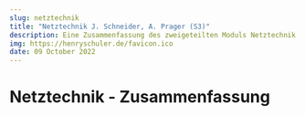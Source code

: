 ```yaml
---
slug: netztechnik
title: "Netztechnik J. Schneider, A. Prager (S3)"
description: Eine Zusammenfassung des zweigeteilten Moduls Netztechnik in Semester 3 (Theoriephase 3)
img: https://henryschuler.de/favicon.ico
date: 09 October 2022
---
```

# Netztechnik - Zusammenfassung
<!-- <div style="max-height:70vh">
  <object data="https://henryschuler.de/documents/studies/netztechnik/NetztechnikZusammenfassung.pdf" height="100%" width="100%" style="height:70vh">
      <p>Oops! Your browser doesn't support PDFs!</p>
      <p><a href="https://henryschuler.de/documents/studies/netztechnik/NetztechnikZusammenfassung.pdf">Download Instead</a></p>
  </object>
</div> -->